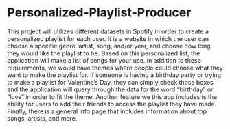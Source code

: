 # Personalized-Playlist-Producer

This project will utilizes different datasets in Spotify in order to create a personalized
playlist for each user. It is a website in which the user can choose a specific genre,
artist, song, and/or year, and choose how long they would like the playlist to be. Based
on this personalized list, the application will make a list of songs for your use.
In addition to these requirements, we would have themes where people could choose
what they want to make the playlist for. If someone is having a birthday party or trying to
make a playlist for Valentine’s Day, they can simply check those boxes and the
application will query through the data for the word “birthday” or “love” in order to fit the
theme. Another feature we this app includes is the ability for users to add their friends to 
access the playlist they have made. Finally, there is a general info page that includes information 
about top songs, artists, and more.
